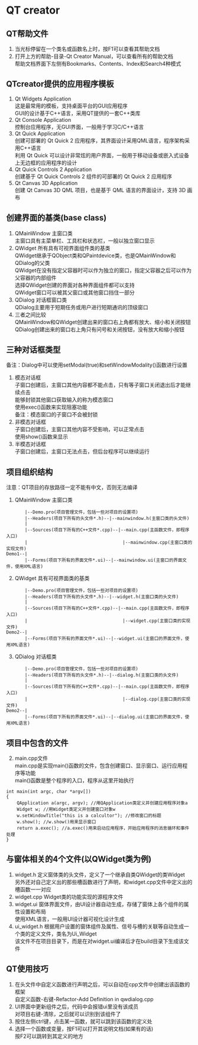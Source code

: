# QT creator

## QT帮助文件
1. 当光标停留在一个类名或函数名上时，按F1可以查看其帮助文档  
2. 打开上方的帮助-目录-Qt Creator Manual，可以查看所有的帮助文档  
帮助文档界面下左侧有Bookmarks、Contents、Index和Search4种模式  


## QTcreator提供的应用程序模板
1. Qt Widgets Application  
这是最常用的模板，支持桌面平台的GUI应用程序  
GUI的设计基于C++语言，采用QT提供的一套C++类库  
2. Qt Console Application  
控制台应用程序，无GUI界面，一般用于学习C/C++语言  
3. Qt Quick Application  
创建可部署的 Qt Quick 2 应用程序，其界面设计采用QML语言，程序架构采用C++语言  
利用 Qt Quick 可以设计非常炫的用户界面，一般用于移动设备或嵌入式设备上无边框的应用程序的设计  
4. Qt Quick Controls 2 Application  
创建基于 Qt Quick Controls 2 组件的可部署的 Qt Quick 2 应用程序  
5. Qt Canvas 3D Application  
创建 Qt Canvas 3D QML 项目，也是基于 QML 语言的界面设计，支持 3D 画布  


## 创建界面的基类(base class)
1. QMainWindow 主窗口类  
主窗口具有主菜单栏、工具栏和状态栏，一般以独立窗口显示  
2. QWidget 所有具有可视界面组件类的基类  
QWidget继承于QObject类和QPaintdevice类，也是QMainWindow和QDialog的父类  
QWidget在没有指定父容器时可以作为独立的窗口，指定父容器之后可以作为父容器的内部组件  
选择QWidget创建的界面对各种界面组件都可以支持  
QWidget窗口可以被其父窗口或其他窗口挡住一部分  
3. QDialog 对话框窗口类  
QDialog主要用于短期任务或用户进行短期通讯的顶级窗口  
4. 三者之间比较  
QMainWindow和QWidget创建出来的窗口右上角都有放大、缩小和关闭按钮  
QDialog创建出来的窗口右上角只有问号和关闭按钮，没有放大和缩小按钮  


## 三种对话框类型
备注：Dialog中可以使用setModal(true)和setWindowModality()函数进行设置  
1. 模态对话框  
子窗口创建后，主窗口其他内容都不能点击，只有等子窗口关闭退出后才能继续点击  
能够封锁其他窗口获取输入的称为模态窗口  
使用exec()函数来实现阻塞功能  
备注：模态窗口的子窗口不会被封锁  
2. 非模态对话框  
子窗口创建后，主窗口其他内容不受影响，可以正常点击  
使用show()函数来显示  
3. 半模态对话框  
子窗口创建后，主窗口无法点击，但后台程序可以继续运行  


## 项目组织结构
注意：QT项目的存放路径一定不能有中文，否则无法编译  
1. QMainWindow 主窗口类
```
       |--Demo.pro(项目管理文件，包括一些对项目的设置项)
       |--Headers(项目下所有的头文件*.h)--|--mainwindow.h(主窗口类的头文件)
       |
       |--Sources(项目下所有的C++文件*.cpp)--|--main.cpp(主函数文件，即程序入口)
       |                                    |--mainwindow.cpp(主窗口类的实现文件)
Demo1--|
       |--Forms(项目下所有的界面文件*.ui)--|--mainwindow.ui(主窗口的界面文件，使用XML语言)
```
2. QWidget 具有可视界面类的基类
```
       |--Demo.pro(项目管理文件，包括一些对项目的设置项)
       |--Headers(项目下所有的头文件*.h)--|--widget.h(主窗口类的头文件)
       |
       |--Sources(项目下所有的C++文件*.cpp)--|--main.cpp(主函数文件，即程序入口)
       |                                    |--widget.cpp(主窗口类的实现文件)
Demo2--|
       |--Forms(项目下所有的界面文件*.ui)--|--widget.ui(主窗口的界面文件，使用XML语言)
```
3. QDialog 对话框类
```
       |--Demo.pro(项目管理文件，包括一些对项目的设置项)
       |--Headers(项目下所有的头文件*.h)--|--dialog.h(主窗口类的头文件)
       |
       |--Sources(项目下所有的C++文件*.cpp)--|--main.cpp(主函数文件，即程序入口)
       |                                    |--dialog.cpp(主窗口类的实现文件)
Demo2--|
       |--Forms(项目下所有的界面文件*.ui)--|--dialog.ui(主窗口的界面文件，使用XML语言)
```


## 项目中包含的文件
2. main.cpp文件  
main.cpp是实现main()函数的文件，包含创建窗口、显示窗口、运行应用程序等功能  
main()函数是整个程序的入口，程序从这里开始执行  
```
int main(int argc, char *argv[])
{
    QApplication a(argc, argv); //用QApplication类定义并创建应用程序对象a
    Widget w; //用Widget类定义并创建窗口对象w
    w.setWindowTitle("this is a calcultor"); //修改窗口的标题
    w.show(); //w.show()用来显示窗口
    return a.exec(); //a.exec()用来启动应用程序，开始应用程序的消息循环和事件处理
}
```


## 与窗体相关的4个文件(以QWidget类为例)
1. widget.h
定义窗体类的头文件，定义了一个继承自类QWidget的类Widget  
另外还对自己定义出的那些槽函数进行了声明，和widget.cpp文件中定义出的槽函数一一对应  
2. widget.cpp
Widget类的功能实现的源程序文件  
3. widget.ui
窗体界面文件，由UI设计器自动生成，存储了窗体上各个组件的属性设置和布局  
使用XML语言，一般用UI设计器可视化设计生成  
4. ui_widget.h
根据用户设置的窗体组件及属性、信号与槽的关联等自动生成一个类的定义文件，类名为Ui_Widget  
该文件不在项目目录下，而是在对widget.ui编译后才在build目录下生成该文件  


## QT使用技巧
1. 在头文件中自定义函数进行声明之后，可以自动在cpp文件中创建出该函数的框架  
自定义函数-右键-Refactor-Add Definition in qwdialog.cpp  
2. UI界面中更新组件之后，代码中会报错ui里没有该成员  
对项目右键-清除，之后就可以识别到该组件了  
3. 按住左侧ctrl键，点击某一函数，就可以跳到该函数的定义处  
4. 选择一个函数或变量，按F1可以打开其说明文档(如果有的话)  
按F2可以跳转到其定义的地方  
